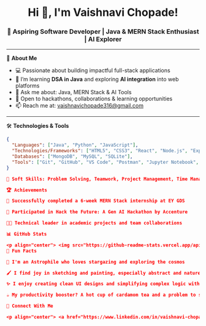 <h1 align="center">Hi 👋, I'm Vaishnavi Chopade!</h1>
<h3 align="center">🚀 Aspiring Software Developer | Java & MERN Stack Enthusiast | AI Explorer</h3>

---

🌟 **About Me**
- 💻 Passionate about building impactful full-stack applications
- 🌱 I’m learning **DSA in Java** and exploring **AI integration** into web platforms
- 💬 Ask me about: Java, MERN Stack & AI Tools
- 🤝 Open to hackathons, collaborations & learning opportunities
- 📫 Reach me at: [vaishnavichopade316@gmail.com](mailto:vaishnavichopade316@gmail.com)

---

🛠️ **Technologies & Tools**
```json
{
  "Languages": ["Java", "Python", "JavaScript"],
  "Technologies/Frameworks": ["HTML5", "CSS3", "React", "Node.js", "Express.js"],
  "Databases": ["MongoDB", "MySQL", "SQLite"],
  "Tools": ["Git", "GitHub", "VS Code", "Postman", "Jupyter Notebook", "Eclipse"]
}

🧠 Soft Skills: Problem Solving, Teamwork, Project Management, Time Management

🏆 Achievements

🧠 Successfully completed a 6-week MERN Stack internship at EY GDS

🥇 Participated in Hack the Future: A Gen AI Hackathon by Accenture

👩‍💼 Technical leader in academic projects and team collaborations

📊 GitHub Stats

<p align="center"> <img src="https://github-readme-stats.vercel.app/api?username=vaishnavic10&show_icons=true&theme=midnight-purple" width="48%" /> <img src="https://github-readme-streak-stats.herokuapp.com/?user=vaishnavic10&theme=midnight-purple" width="48%" /> </p>
🎨 Fun Facts

🌌 I'm an Astrophile who loves stargazing and exploring the cosmos

🖌️ I find joy in sketching and painting, especially abstract and nature-inspired art

✨ I enjoy creating clean UI designs and simplifying complex logic with code

☕ My productivity booster? A hot cup of cardamom tea and a problem to solve!

🔗 Connect With Me

<p align="center"> <a href="https://www.linkedin.com/in/vaishnavi-chopade-624110287/" target="_blank"> <img src="https://img.shields.io/badge/LinkedIn-blue?logo=linkedin&logoColor=white" /> </a> <a href="mailto:vaishnavichopade316@gmail.com"> <img src="https://img.shields.io/badge/Gmail-red?logo=gmail&logoColor=white" /> </a> <a href="https://github.com/vaishnavic10"> <img src="https://img.shields.io/badge/GitHub-181717?logo=github&logoColor=white" /> </a> </p> ```


 

